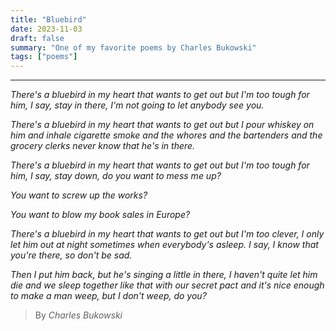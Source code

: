 ```yaml
---
title: "Bluebird"
date: 2023-11-03
draft: false
summary: "One of my favorite poems by Charles Bukowski"
tags: ["poems"]
---
```


---


_There's a bluebird in my heart that
wants to get out
but I'm too tough for him,
I say, stay in there, I'm not going
to let anybody see
you._

_There's a bluebird in my heart that
wants to get out
but I pour whiskey on him and inhale
cigarette smoke
and the whores and the bartenders
and the grocery clerks
never know that
he's
in there._

_There's a bluebird in my heart that
wants to get out
but I'm too tough for him,
I say,
stay down, do you want to mess
me up?_

_You want to screw up the
works?_

_You want to blow my book sales in
Europe?_

_There's a bluebird in my heart that
wants to get out
but I'm too clever, I only let him out
at night sometimes
when everybody's asleep.
I say, I know that you're there,
so don't be
sad._

_Then I put him back,
but he's singing a little
in there, I haven't quite let him
die
and we sleep together like
that
with our
secret pact
and it's nice enough to
make a man
weep, but I don't
weep, do
you?_


> By _Charles Bukowski_
